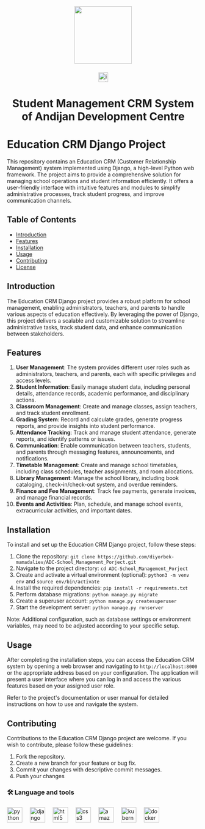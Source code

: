 <div align="center">
  <img height="150" src="https://media-private.canva.com/MAC-4u1sev8/1/thumbnail.png?X-Amz-Algorithm=AWS4-HMAC-SHA256&X-Amz-Credential=AKIAJWF6QO3UH4PAAJ6Q%2F20230625%2Fus-east-1%2Fs3%2Faws4_request&X-Amz-Date=20230625T020050Z&X-Amz-Expires=51792&X-Amz-Signature=525016c7f33ce8478b410078517b5aa1617d4233fa3dad7bc81b1629b2dd1aab&X-Amz-SignedHeaders=host&response-expires=Sun%2C%2025%20Jun%202023%2016%3A24%3A02%20GMT"  />
</div>

###

<div align="center">
  <a href="https://instagram.com/adc_educate" target="_blank">
    <img src="https://img.shields.io/static/v1?message=Instagram&logo=instagram&label=&color=E4405F&logoColor=white&labelColor=&style=for-the-badge" height="25" alt="instagram logo"  />
  </a>
</div>

###

<h1 align="center">Student Management CRM System of Andijan Development Centre</h1>

###

# Education CRM Django Project

This repository contains an Education CRM (Customer Relationship Management) system implemented using Django, a high-level Python web framework. The project aims to provide a comprehensive solution for managing school operations and student information efficiently. It offers a user-friendly interface with intuitive features and modules to simplify administrative processes, track student progress, and improve communication channels.

## Table of Contents

- [Introduction](#introduction)
- [Features](#features)
- [Installation](#installation)
- [Usage](#usage)
- [Contributing](#contributing)
- [License](#license)

## Introduction

The Education CRM Django project provides a robust platform for school management, enabling administrators, teachers, and parents to handle various aspects of education effectively. By leveraging the power of Django, this project delivers a scalable and customizable solution to streamline administrative tasks, track student data, and enhance communication between stakeholders.

## Features

1. **User Management**: The system provides different user roles such as administrators, teachers, and parents, each with specific privileges and access levels.
2. **Student Information**: Easily manage student data, including personal details, attendance records, academic performance, and disciplinary actions.
3. **Classroom Management**: Create and manage classes, assign teachers, and track student enrollment.
4. **Grading System**: Record and calculate grades, generate progress reports, and provide insights into student performance.
5. **Attendance Tracking**: Track and manage student attendance, generate reports, and identify patterns or issues.
6. **Communication**: Enable communication between teachers, students, and parents through messaging features, announcements, and notifications.
7. **Timetable Management**: Create and manage school timetables, including class schedules, teacher assignments, and room allocations.
8. **Library Management**: Manage the school library, including book cataloging, check-in/check-out system, and overdue reminders.
9. **Finance and Fee Management**: Track fee payments, generate invoices, and manage financial records.
10. **Events and Activities**: Plan, schedule, and manage school events, extracurricular activities, and important dates.

## Installation

To install and set up the Education CRM Django project, follow these steps:

1. Clone the repository: `git clone https://github.com/diyorbek-mamadaliev/ADC-School_Management_Porject.git`
2. Navigate to the project directory: `cd ADC-School_Management_Porject`
3. Create and activate a virtual environment (optional): `python3 -m venv env` and `source env/bin/activate`
4. Install the required dependencies: `pip install -r requirements.txt`
5. Perform database migrations: `python manage.py migrate`
6. Create a superuser account: `python manage.py createsuperuser`
7. Start the development server: `python manage.py runserver`

Note: Additional configuration, such as database settings or environment variables, may need to be adjusted according to your specific setup.

## Usage

After completing the installation steps, you can access the Education CRM system by opening a web browser and navigating to `http://localhost:8000` or the appropriate address based on your configuration. The application will present a user interface where you can log in and access the various features based on your assigned user role.

Refer to the project's documentation or user manual for detailed instructions on how to use and navigate the system.

## Contributing

Contributions to the Education CRM Django project are welcome. If you wish to contribute, please follow these guidelines:

1. Fork the repository.
2. Create a new branch for your feature or bug fix.
3. Commit your changes with descriptive commit messages.
4. Push your changes


###

<h3 align="left">🛠 Language and tools</h3>

###

<div align="left">
  <img src="https://cdn.jsdelivr.net/gh/devicons/devicon/icons/python/python-original.svg" height="40" alt="python logo"  />
  <img width="12" />
  <img src="https://cdn.jsdelivr.net/gh/devicons/devicon/icons/django/django-plain.svg" height="40" alt="django logo"  />
  <img width="12" />
  <img src="https://cdn.jsdelivr.net/gh/devicons/devicon/icons/html5/html5-original.svg" height="40" alt="html5 logo"  />
  <img width="12" />
  <img src="https://cdn.jsdelivr.net/gh/devicons/devicon/icons/css3/css3-original.svg" height="40" alt="css3 logo"  />
  <img width="12" />
  <img src="https://cdn.jsdelivr.net/gh/devicons/devicon/icons/amazonwebservices/amazonwebservices-original.svg" height="40" alt="amazonwebservices logo"  />
  <img width="12" />
  <img src="https://cdn.jsdelivr.net/gh/devicons/devicon/icons/kubernetes/kubernetes-plain.svg" height="40" alt="kubernetes logo"  />
  <img width="12" />
  <img src="https://cdn.jsdelivr.net/gh/devicons/devicon/icons/docker/docker-plain-wordmark.svg" height="40" alt="docker logo"  />
</div>

###


###
